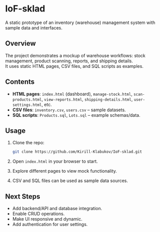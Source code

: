 # IoF-sklad

A static prototype of an inventory (warehouse) management system with sample data and interfaces.

## Overview
The project demonstrates a mockup of warehouse workflows: stock management, product scanning, reports, and shipping details.  
It uses static HTML pages, CSV files, and SQL scripts as examples.

## Contents
- **HTML pages**: `index.html` (dashboard), `manage-stock.html`, `scan-products.html`, `view-reports.html`, `shipping-details.html`, `user-settings.html`, etc.  
- **CSV files**: `inventory.csv`, `users.csv` – sample datasets.  
- **SQL scripts**: `Products.sql`, `Lots.sql` – example schemas/data.

## Usage
1. Clone the repo:  
   ```bash
   git clone https://github.com/Kirill-Klabukov/IoF-sklad.git
2. Open `index.html` in your browser to start.  

3. Explore different pages to view mock functionality.  

4. CSV and SQL files can be used as sample data sources.  

## Next Steps
- Add backend/API and database integration.  
- Enable CRUD operations.  
- Make UI responsive and dynamic.  
- Add authentication for user settings.  
